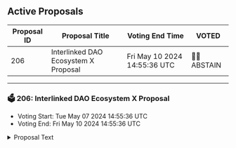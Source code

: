 ## Active Proposals

| Proposal ID | Proposal Title | Voting End Time | VOTED |
|-------------|----------------|-----------------|-------|
| 206 | Interlinked DAO Ecosystem X Proposal | Fri May 10 2024 14:55:36 UTC | 🤷‍♂️ ABSTAIN |

---

### 🗳 206: Interlinked DAO Ecosystem X Proposal
- Voting Start: Tue May 07 2024 14:55:36 UTC
- Voting End: Fri May 10 2024 14:55:36 UTC

<details>
<summary>Proposal Text</summary>
 
This proposal withdraw funds from community pool to support Interlinked DAO as mentioned here: https://community.axelar.network/t/interlinkeddao-axelar-ecosystem-x-twitter-proposal/2823
</details>
